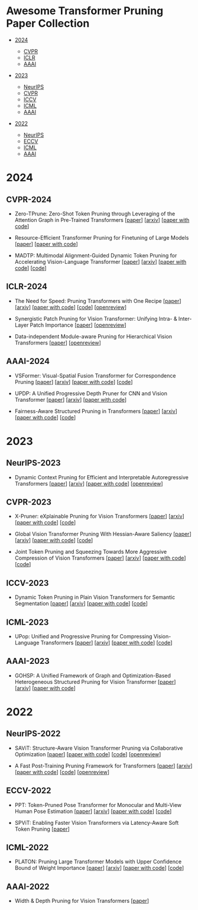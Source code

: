 # Awesome Transformer Pruning Paper Collection

- [2024](#2024)
  - [CVPR](#cvpr-2024)
  - [ICLR](#iclr-2024)
  - [AAAI](#aaai-2024)

- [2023](#2023)
  - [NeurIPS](#neurips-2023)
  - [CVPR](#cvpr-2023)
  - [ICCV](#iccv-2023)
  - [ICML](#icml-2023)
  - [AAAI](#aaai-2023)

- [2022](#2022)
  - [NeurIPS](#neurips-2022)
  - [ECCV](#eccv-2022)
  - [ICML](#icml-2022)
  - [AAAI](#aaai-2022)



# 2024


## CVPR-2024


- Zero-TPrune: Zero-Shot Token Pruning through Leveraging of the Attention Graph in Pre-Trained Transformers [[paper](https://openaccess.thecvf.com/content/CVPR2024/html/Wang_Zero-TPrune_Zero-Shot_Token_Pruning_through_Leveraging_of_the_Attention_Graph_CVPR_2024_paper.html)] [[arxiv](https://arxiv.org/abs/2305.17328)] [[paper with code](https://paperswithcode.com/paper/zero-tprune-zero-shot-token-pruning-through)]

- Resource-Efficient Transformer Pruning for Finetuning of Large Models [[paper](https://openaccess.thecvf.com/content/CVPR2024/html/Ilhan_Resource-Efficient_Transformer_Pruning_for_Finetuning_of_Large_Models_CVPR_2024_paper.html)] [[paper with code](https://paperswithcode.com/paper/resource-efficient-transformer-pruning-for)]

- MADTP: Multimodal Alignment-Guided Dynamic Token Pruning for Accelerating Vision-Language Transformer [[paper](https://openaccess.thecvf.com/content/CVPR2024/html/Cao_MADTP_Multimodal_Alignment-Guided_Dynamic_Token_Pruning_for_Accelerating_Vision-Language_Transformer_CVPR_2024_paper.html)] [[arxiv](https://arxiv.org/abs/2403.02991)] [[paper with code](https://paperswithcode.com/paper/madtp-multimodal-alignment-guided-dynamic)] [[code](https://github.com/double125/madtp)]


## ICLR-2024


- The Need for Speed: Pruning Transformers with One Recipe [[paper](https://iclr.cc/virtual/2024/poster/18819)] [[arxiv](https://arxiv.org/abs/2403.17921)] [[paper with code](https://paperswithcode.com/paper/the-need-for-speed-pruning-transformers-with)] [[code](https://github.com/skhaki18/optin-transformer-pruning)] [[openreview](https://openreview.net/forum?id=MVmT6uQ3cQ)]

- Synergistic Patch Pruning for Vision Transformer: Unifying Intra- & Inter-Layer Patch Importance [[paper](https://iclr.cc/virtual/2024/poster/19175)] [[openreview](https://openreview.net/forum?id=COO51g41Q4)]

- Data-independent Module-aware Pruning for Hierarchical Vision Transformers [[paper](https://iclr.cc/virtual/2024/poster/19362)] [[openreview](https://openreview.net/forum?id=7Ol6foUi1G)]


## AAAI-2024


- VSFormer: Visual-Spatial Fusion Transformer for Correspondence Pruning [[paper](https://ojs.aaai.org/index.php/AAAI/article/view/28123)] [[arxiv](https://arxiv.org/abs/2312.08774)] [[paper with code](https://paperswithcode.com/paper/vsformer-visual-spatial-fusion-transformer)] [[code](https://github.com/sugar-fly/vsformer)]

- UPDP: A Unified Progressive Depth Pruner for CNN and Vision Transformer [[paper](https://ojs.aaai.org/index.php/AAAI/article/view/29296)] [[arxiv](https://arxiv.org/abs/2401.06426)] [[paper with code](https://paperswithcode.com/paper/updp-a-unified-progressive-depth-pruner-for)]

- Fairness-Aware Structured Pruning in Transformers [[paper](https://ojs.aaai.org/index.php/AAAI/article/view/30256)] [[arxiv](https://arxiv.org/abs/2312.15398)] [[paper with code](https://paperswithcode.com/paper/fairness-aware-structured-pruning-in)] [[code](https://github.com/chandar-lab/fasp)]



# 2023


## NeurIPS-2023


- Dynamic Context Pruning for Efficient and Interpretable Autoregressive Transformers [[paper](https://proceedings.neurips.cc/paper_files/paper/2023/hash/cdaac2a02c4fdcae77ba083b110efcc3-Abstract-Conference.html)] [[arxiv](https://arxiv.org/abs/2305.15805)] [[paper with code](https://paperswithcode.com/paper/dynamic-context-pruning-for-efficient-and)] [[openreview](https://openreview.net/forum?id=uvdJgFFzby)]


## CVPR-2023


- X-Pruner: eXplainable Pruning for Vision Transformers [[paper](https://openaccess.thecvf.com/content/CVPR2023/html/Yu_X-Pruner_eXplainable_Pruning_for_Vision_Transformers_CVPR_2023_paper.html)] [[arxiv](https://arxiv.org/abs/2303.04935)] [[paper with code](https://paperswithcode.com/paper/x-pruner-explainable-pruning-for-vision)] [[code](https://github.com/vickyyu90/xpruner)]

- Global Vision Transformer Pruning With Hessian-Aware Saliency [[paper](https://openaccess.thecvf.com/content/CVPR2023/html/Yang_Global_Vision_Transformer_Pruning_With_Hessian-Aware_Saliency_CVPR_2023_paper.html)] [[arxiv](https://arxiv.org/abs/2110.04869)] [[paper with code](https://paperswithcode.com/paper/nvit-vision-transformer-compression-and-1)] [[code](https://github.com/NVlabs/NViT)]

- Joint Token Pruning and Squeezing Towards More Aggressive Compression of Vision Transformers [[paper](https://openaccess.thecvf.com/content/CVPR2023/html/Wei_Joint_Token_Pruning_and_Squeezing_Towards_More_Aggressive_Compression_of_CVPR_2023_paper.html)] [[arxiv](https://arxiv.org/abs/2304.10716)] [[paper with code](https://paperswithcode.com/paper/joint-token-pruning-and-squeezing-towards)] [[code](https://github.com/megvii-research/tps-cvpr2023)]


## ICCV-2023


- Dynamic Token Pruning in Plain Vision Transformers for Semantic Segmentation [[paper](https://openaccess.thecvf.com/content/ICCV2023/html/Tang_Dynamic_Token_Pruning_in_Plain_Vision_Transformers_for_Semantic_Segmentation_ICCV_2023_paper.html)] [[arxiv](https://arxiv.org/abs/2308.01045)] [[paper with code](https://paperswithcode.com/paper/dynamic-token-pruning-in-plain-vision)] [[code](https://github.com/zbwxp/Dynamic-Token-Pruning)]


## ICML-2023


- UPop: Unified and Progressive Pruning for Compressing Vision-Language Transformers [[paper](https://proceedings.mlr.press/v202/shi23e.html)] [[arxiv](https://arxiv.org/abs/2301.13741)] [[paper with code](https://paperswithcode.com/paper/upop-unified-and-progressive-pruning-for)] [[code](https://github.com/sdc17/upop)]


## AAAI-2023


- GOHSP: A Unified Framework of Graph and Optimization-Based Heterogeneous Structured Pruning for Vision Transformer [[paper](https://ojs.aaai.org/index.php/AAAI/article/view/26298)] [[arxiv](https://arxiv.org/abs/2301.05345)] [[paper with code](https://paperswithcode.com/paper/gohsp-a-unified-framework-of-graph-and)]



# 2022


## NeurIPS-2022


- SAViT: Structure-Aware Vision Transformer Pruning via Collaborative Optimization [[paper](https://proceedings.neurips.cc/paper_files/paper/2022/hash/3b11c5cc84b6da2838db348b37dbd1a2-Abstract-Conference.html)] [[paper with code](https://paperswithcode.com/paper/savit-structure-aware-vision-transformer)] [[code](https://github.com/hikvision-research/savit)] [[openreview](https://openreview.net/forum?id=w5DacXWzQ-Q)]

- A Fast Post-Training Pruning Framework for Transformers [[paper](https://proceedings.neurips.cc/paper_files/paper/2022/hash/987bed997ab668f91c822a09bce3ea12-Abstract-Conference.html)] [[arxiv](https://arxiv.org/abs/2204.09656)] [[paper with code](https://paperswithcode.com/paper/a-fast-post-training-pruning-framework-for)] [[code](https://github.com/WoosukKwon/retraining-free-pruning)] [[openreview](https://openreview.net/forum?id=0GRBKLBjJE)]


## ECCV-2022


- PPT: Token-Pruned Pose Transformer for Monocular and Multi-View Human Pose Estimation [[paper](https://www.ecva.net/papers/eccv_2022/papers_ECCV/html/46_ECCV_2022_paper.php)] [[arxiv](https://arxiv.org/abs/2209.08194)] [[paper with code](https://paperswithcode.com/paper/ppt-token-pruned-pose-transformer-for)] [[code](https://github.com/howiema/ppt)]

- SPViT: Enabling Faster Vision Transformers via Latency-Aware Soft Token Pruning [[paper](https://www.ecva.net/papers/eccv_2022/papers_ECCV/html/6265_ECCV_2022_paper.php)]


## ICML-2022


- PLATON: Pruning Large Transformer Models with Upper Confidence Bound of Weight Importance [[paper](https://proceedings.mlr.press/v162/zhang22ao.html)] [[arxiv](https://arxiv.org/abs/2206.12562)] [[paper with code](https://paperswithcode.com/paper/platon-pruning-large-transformer-models-with)] [[code](https://github.com/qingruzhang/platon)]


## AAAI-2022


- Width & Depth Pruning for Vision Transformers [[paper](https://ojs.aaai.org/index.php/AAAI/article/view/20222)]